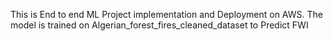 This is End to end ML Project implementation and Deployment on AWS. The model is trained on Algerian_forest_fires_cleaned_dataset to Predict FWI
